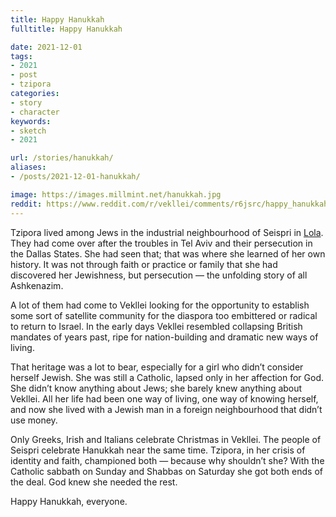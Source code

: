 ```yaml
---
title: Happy Hanukkah
fulltitle: Happy Hanukkah

date: 2021-12-01
tags:
- 2021
- post
- tzipora
categories:
- story
- character
keywords:
- sketch
- 2021

url: /stories/hanukkah/
aliases:
- /posts/2021-12-01-hanukkah/

image: https://images.millmint.net/hanukkah.jpg
reddit: https://www.reddit.com/r/vekllei/comments/r6jsrc/happy_hanukkah/
---
```


Tzipora lived among Jews in the industrial neighbourhood of Seispri in [Lola](/factbook/landscape/boroughs/lola/). They had come over after the troubles in Tel Aviv and their persecution in the Dallas States. She had seen that; that was where she learned of her own history. It was not through faith or practice or family that she had discovered her Jewishness, but persecution — the unfolding story of all Ashkenazim.

A lot of them had come to Vekllei looking for the opportunity to establish some sort of satellite community for the diaspora too embittered or radical to return to Israel. In the early days Vekllei resembled collapsing British mandates of years past, ripe for nation-building and dramatic new ways of living.

That heritage was a lot to bear, especially for a girl who didn’t consider herself Jewish. She was still a Catholic, lapsed only in her affection for God. She didn’t know anything about Jews; she barely knew anything about Vekllei. All her life had been one way of living, one way of knowing herself, and now she lived with a Jewish man in a foreign neighbourhood that didn’t use money.

Only Greeks, Irish and Italians celebrate Christmas in Vekllei. The people of Seispri celebrate Hanukkah near the same time. Tzipora, in her crisis of identity and faith, championed both — because why shouldn’t she? With the Catholic sabbath on Sunday and Shabbas on Saturday she got both ends of the deal. God knew she needed the rest.

Happy Hanukkah, everyone.
